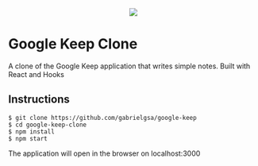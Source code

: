 <div align="center">
  <img src="https://i.pinimg.com/originals/09/96/92/099692d1d651d51b7caf3040fce0f748.png" />  
</div>

# Google Keep Clone

A clone of the Google Keep application that writes simple notes. Built with React and Hooks

## Instructions

```
$ git clone https://github.com/gabrielgsa/google-keep
$ cd google-keep-clone
$ npm install
$ npm start
```
The application will open in the browser on localhost:3000
